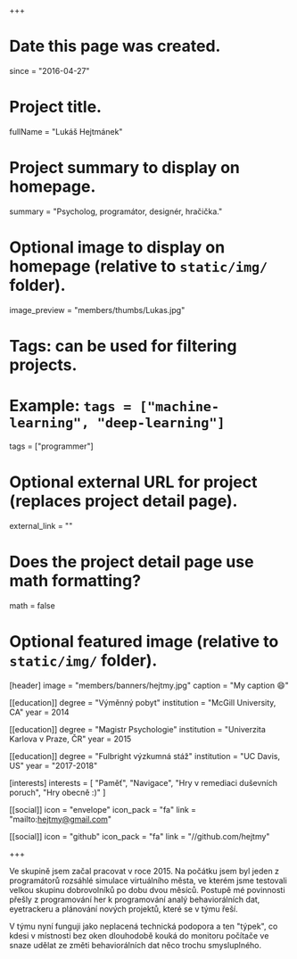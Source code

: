 +++
# Date this page was created.
since = "2016-04-27"

# Project title.
fullName = "Lukáš Hejtmánek"

# Project summary to display on homepage.
summary = "Psycholog, programátor, designér, hračička."

# Optional image to display on homepage (relative to `static/img/` folder).
image_preview = "members/thumbs/Lukas.jpg"

# Tags: can be used for filtering projects.
# Example: `tags = ["machine-learning", "deep-learning"]`
tags = ["programmer"]

# Optional external URL for project (replaces project detail page).
external_link = ""

# Does the project detail page use math formatting?
math = false

# Optional featured image (relative to `static/img/` folder).
[header]
image = "members/banners/hejtmy.jpg"
caption = "My caption :smile:"

[[education]]
    degree = "Výměnný pobyt"
    institution = "McGill University, CA"
    year = 2014

[[education]]
    degree = "Magistr Psychologie"
    institution = "Univerzita Karlova v Praze, ČR"
    year = 2015

[[education]]
    degree = "Fulbright výzkumná stáž"
    institution = "UC Davis, US"
    year = "2017-2018"

[interests]
  interests = [
      "Paměť",
      "Navigace",
      "Hry v remediaci duševních poruch",
      "Hry obecně :)"
  ]

[[social]]
    icon = "envelope"
    icon_pack = "fa"
    link = "mailto:hejtmy@gmail.com"

[[social]]
    icon = "github"
    icon_pack = "fa"
    link = "//github.com/hejtmy"

+++

Ve skupině jsem začal pracovat v roce 2015. Na počátku jsem byl jeden z programátorů rozsáhlé simulace virtuálního města, ve kterém jsme testovali velkou skupinu dobrovolníků po dobu dvou měsíců. Postupě mé povinnosti přešly z programování her k programování analý behaviorálních dat, eyetrackeru a plánování nových projektů, které se v týmu řeší. 

V týmu nyní funguji jako neplacená technická podopora a ten "týpek", co kdesi v místnosti bez oken dlouhodobě kouká do monitoru počítače ve snaze udělat ze změti behaviorálních dat něco trochu smysluplného. 